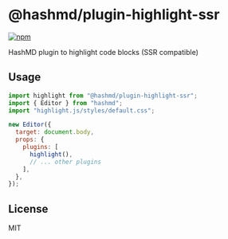 # @hashmd/plugin-highlight-ssr

[![npm](https://img.shields.io/npm/v/@hashmd/plugin-highlight-ssr.svg)](https://npm.im/@hashmd/plugin-highlight-ssr)

HashMD plugin to highlight code blocks (SSR compatible)

## Usage

```js
import highlight from "@hashmd/plugin-highlight-ssr";
import { Editor } from "hashmd";
import "highlight.js/styles/default.css";

new Editor({
  target: document.body,
  props: {
    plugins: [
      highlight(),
      // ... other plugins
    ],
  },
});
```

## License

MIT
